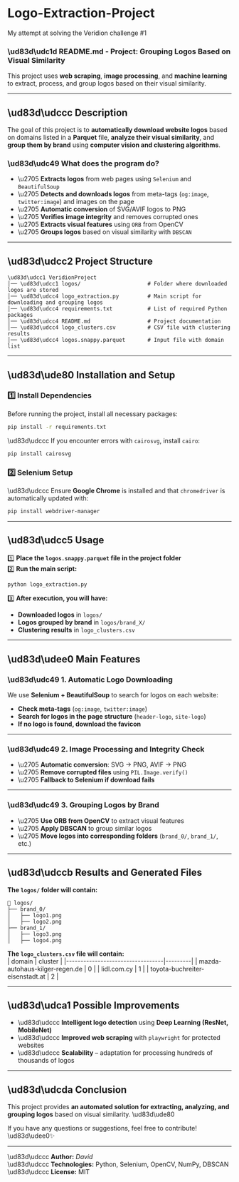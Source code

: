 # Logo-Extraction-Project
My attempt at solving the Veridion challenge #1
### **\ud83d\udc1d README.md - Project: Grouping Logos Based on Visual Similarity**  
This project uses **web scraping**, **image processing**, and **machine learning** to extract, process, and group logos based on their visual similarity.  

---

## **\ud83d\udccc Description**  
The goal of this project is to **automatically download website logos** based on domains listed in a **Parquet** file, **analyze their visual similarity**, and **group them by brand** using **computer vision and clustering algorithms**.

### \ud83d\udc49 **What does the program do?**  
- \u2705 **Extracts logos** from web pages using `Selenium` and `BeautifulSoup`  
- \u2705 **Detects and downloads logos** from meta-tags (`og:image`, `twitter:image`) and images on the page  
- \u2705 **Automatic conversion** of SVG/AVIF logos to PNG  
- \u2705 **Verifies image integrity** and removes corrupted ones  
- \u2705 **Extracts visual features** using `ORB` from OpenCV  
- \u2705 **Groups logos** based on visual similarity with `DBSCAN`  

---

## **\ud83d\udcc2 Project Structure**  
```plaintext
\ud83d\udcc1 VeridionProject
│── \ud83d\udcc1 logos/                     # Folder where downloaded logos are stored
│── \ud83d\udcc4 logo_extraction.py         # Main script for downloading and grouping logos
│── \ud83d\udcc4 requirements.txt           # List of required Python packages
│── \ud83d\udcc4 README.md                  # Project documentation
│── \ud83d\udcc4 logo_clusters.csv          # CSV file with clustering results
│── \ud83d\udcc4 logos.snappy.parquet       # Input file with domain list
```

---

## **\ud83d\ude80 Installation and Setup**  
### **1️⃣ Install Dependencies**  
Before running the project, install all necessary packages:  
```bash
pip install -r requirements.txt
```
\ud83d\udccc If you encounter errors with `cairosvg`, install `cairo`:  
```bash
pip install cairosvg
```

### **2️⃣ Selenium Setup**  
\ud83d\udccc Ensure **Google Chrome** is installed and that `chromedriver` is automatically updated with:  
```bash
pip install webdriver-manager
```

---

## **\ud83d\udcc5 Usage**  
1️⃣ **Place the `logos.snappy.parquet` file in the project folder**  
2️⃣ **Run the main script:**  
```bash
python logo_extraction.py
```
3️⃣ **After execution, you will have:**  
   - **Downloaded logos** in `logos/`  
   - **Logos grouped by brand** in `logos/brand_X/`  
   - **Clustering results** in `logo_clusters.csv`  

---

## **\ud83d\udee0️ Main Features**  

### **\ud83d\udc49 1. Automatic Logo Downloading**  
We use **Selenium + BeautifulSoup** to search for logos on each website:  
- **Check meta-tags** (`og:image`, `twitter:image`)  
- **Search for logos in the page structure** (`header-logo`, `site-logo`)  
- **If no logo is found, download the favicon**  

---

### **\ud83d\udc49 2. Image Processing and Integrity Check**  
- \u2705 **Automatic conversion**: SVG → PNG, AVIF → PNG  
- \u2705 **Remove corrupted files** using `PIL.Image.verify()`  
- \u2705 **Fallback to Selenium if download fails**  

---

### **\ud83d\udc49 3. Grouping Logos by Brand**  
- \u2705 **Use ORB from OpenCV** to extract visual features  
- \u2705 **Apply DBSCAN** to group similar logos  
- \u2705 **Move logos into corresponding folders** (`brand_0/`, `brand_1/`, etc.)  

---

## **\ud83d\udccb Results and Generated Files**  

**The `logos/` folder will contain:**  
```plaintext
📂 logos/
├── brand_0/
│   ├── logo1.png
│   ├── logo2.png
├── brand_1/
│   ├── logo3.png
│   ├── logo4.png
```

**The `logo_clusters.csv` file will contain:**  
| domain                           | cluster |
|----------------------------------|---------|
| mazda-autohaus-kilger-regen.de  | 0       |
| lidl.com.cy                     | 1       |
| toyota-buchreiter-eisenstadt.at | 2       |

---

## **\ud83d\udca1 Possible Improvements**  
- \ud83d\udccc **Intelligent logo detection** using **Deep Learning (ResNet, MobileNet)**  
- \ud83d\udccc **Improved web scraping** with `playwright` for protected websites  
- \ud83d\udccc **Scalability** – adaptation for processing hundreds of thousands of logos  

---

## **\ud83d\udcda Conclusion**  
This project provides **an automated solution for extracting, analyzing, and grouping logos** based on visual similarity. \ud83d\ude80  

If you have any questions or suggestions, feel free to contribute! \ud83d\udee0️✨  

---
\ud83d\udccc **Author:** *David*  
\ud83d\udccc **Technologies:** Python, Selenium, OpenCV, NumPy, DBSCAN  
\ud83d\udccc **License:** MIT  

